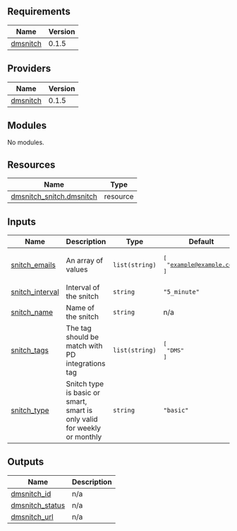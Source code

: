 <!-- BEGIN_TF_DOCS -->
## Requirements

| Name | Version |
|------|---------|
| <a name="requirement_dmsnitch"></a> [dmsnitch](#requirement\_dmsnitch) | 0.1.5 |

## Providers

| Name | Version |
|------|---------|
| <a name="provider_dmsnitch"></a> [dmsnitch](#provider\_dmsnitch) | 0.1.5 |

## Modules

No modules.

## Resources

| Name | Type |
|------|------|
| [dmsnitch_snitch.dmsnitch](https://registry.terraform.io/providers/plukevdh/dmsnitch/0.1.5/docs/resources/snitch) | resource |

## Inputs

| Name | Description | Type | Default | Required |
|------|-------------|------|---------|:--------:|
| <a name="input_snitch_emails"></a> [snitch\_emails](#input\_snitch\_emails) | An array of values | `list(string)` | <pre>[<br>  "example@example.com"<br>]</pre> | no |
| <a name="input_snitch_interval"></a> [snitch\_interval](#input\_snitch\_interval) | Interval of the snitch | `string` | `"5_minute"` | no |
| <a name="input_snitch_name"></a> [snitch\_name](#input\_snitch\_name) | Name of the snitch | `string` | n/a | yes |
| <a name="input_snitch_tags"></a> [snitch\_tags](#input\_snitch\_tags) | The tag should be match with PD integrations tag | `list(string)` | <pre>[<br>  "DMS"<br>]</pre> | no |
| <a name="input_snitch_type"></a> [snitch\_type](#input\_snitch\_type) | Snitch type is basic or smart, smart is only valid for weekly or monthly | `string` | `"basic"` | no |

## Outputs

| Name | Description |
|------|-------------|
| <a name="output_dmsnitch_id"></a> [dmsnitch\_id](#output\_dmsnitch\_id) | n/a |
| <a name="output_dmsnitch_status"></a> [dmsnitch\_status](#output\_dmsnitch\_status) | n/a |
| <a name="output_dmsnitch_url"></a> [dmsnitch\_url](#output\_dmsnitch\_url) | n/a |
<!-- END_TF_DOCS -->
